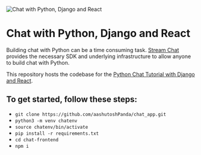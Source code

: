 ![Chat with Python, Django and React](https://i.imgur.com/EF8yFCQ.jpg)

# Chat with Python, Django and React

Building chat with Python can be a time consuming task. [Stream Chat](https://getstream.io/chat/) provides the necessary SDK and underlying infrastructure to allow anyone to build chat with Python.

This repository hosts the codebase for the [Python Chat Tutorial with Django and React](https://dev.to/nickparsons/tutorial-chat-with-python-django-and-react-1cpk).

## To get started, follow these steps:

- `git clone https://github.com/aashutoshPanda/chat_app.git`
- `python3 -m venv chatenv`
- `source chatenv/bin/activate`
- `pip install -r requirements.txt`
- `cd chat-frontend`
- `npm i`
